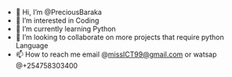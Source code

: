 - 👋 Hi, I’m @PreciousBaraka
- 👀 I’m interested in Coding
- 🌱 I’m currently learning Python
- 💞️ I’m looking to collaborate on more projects that require python Language
- 📫 How to reach me email @missICT99@gmail.com or watsap @+254758303400

<!---
PreciousBaraka/PreciousBaraka is a ✨ special ✨ repository because its `README.md` (this file) appears on your GitHub profile.
You can click the Preview link to take a look at your changes.
--->
